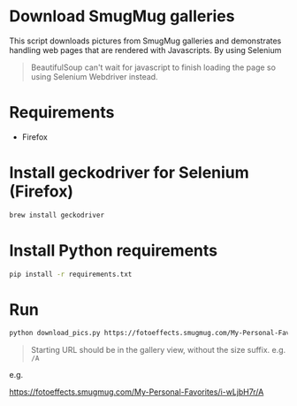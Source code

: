 # Download SmugMug galleries

This script downloads pictures from SmugMug galleries and demonstrates handling web pages that are rendered with Javascripts. By using Selenium

> BeautifulSoup can't wait for javascript to finish loading the page so using Selenium Webdriver instead.

# Requirements

- Firefox

# Install geckodriver for Selenium (Firefox)

~~~bash
brew install geckodriver
~~~

# Install Python requirements

~~~bash
pip install -r requirements.txt
~~~

# Run

~~~bash
python download_pics.py https://fotoeffects.smugmug.com/My-Personal-Favorites/i-wLjbH7r
~~~

> Starting URL should be in the gallery view, without the size suffix. e.g. ```/A```

e.g.

<https://fotoeffects.smugmug.com/My-Personal-Favorites/i-wLjbH7r/A>
